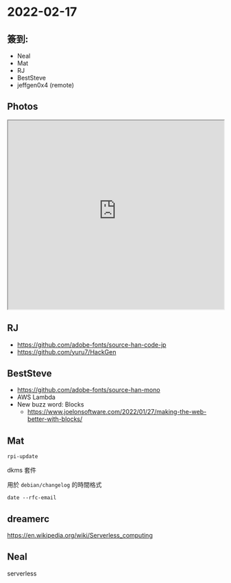# 2022-02-17

## 簽到:

- Neal
- Mat
- RJ
- BestSteve
- jeffgen0x4 (remote)

## Photos

<iframe src="https://photos.hackingthursday.org/2022-02-17" width="100%" height="440px"></iframe>

## RJ

- https://github.com/adobe-fonts/source-han-code-jp
- https://github.com/yuru7/HackGen

## BestSteve

- https://github.com/adobe-fonts/source-han-mono
- AWS Lambda
- New buzz word: Blocks
    - https://www.joelonsoftware.com/2022/01/27/making-the-web-better-with-blocks/

## Mat

``rpi-update``

dkms 套件

用於 `debian/changelog` 的時間格式

```
date --rfc-email
```

## dreamerc

https://en.wikipedia.org/wiki/Serverless_computing

## Neal

serverless



